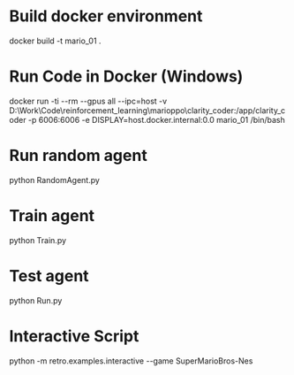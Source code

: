 # Build docker environment 
docker build -t mario_01 .

# Run Code in Docker (Windows)
docker run -ti --rm --gpus all --ipc=host -v D:\Work\Code\reinforcement_learning\marioppo\clarity_coder:/app/clarity_coder -p 6006:6006 -e DISPLAY=host.docker.internal:0.0 mario_01 /bin/bash

# Run random agent
python RandomAgent.py

# Train agent
python Train.py

# Test agent
python Run.py

# Interactive Script 
python -m retro.examples.interactive --game SuperMarioBros-Nes